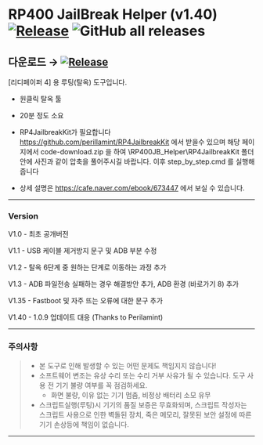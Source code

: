 # RP400 JailBreak Helper (v1.40) [![Release][release-badge]][release-target] ![GitHub all releases](https://img.shields.io/github/downloads/sky-ranch/RP400JB_Helper/total)

## **다운로드** → [![Release][release-target-badge]][release-target]

[리디페이퍼 4] 용 루팅(탈옥) 도구입니다.
 - 원클릭 탈옥 툴
 - 20분 정도 소요
 - RP4JailbreakKit가 필요합니다
      https://github.com/perillamint/RP4JailbreakKit 에서 받을수 있으며
      해당 페이지에서 code-download.zip 을 하여
      \RP400JB_Helper\RP4JailbreakKit 폴더 안에 사진과 같이 압축을 풀어주시길 바랍니다.
 이후 step_by_step.cmd 를 실행해줍니다

- 상세 설명은 https://cafe.naver.com/ebook/673447 에서 보실 수 있습니다.
-----
### Version
V1.0 - 최초 공개버전

V1.1 - USB 케이블 제거방지 문구 및 ADB 부분 수정

V1.2 - 탈옥 6단계 중 원하는 단계로 이동하는 과정 추가

V1.3 - ADB 파일전송 실패하는 경우 해결방안 추가, ADB 환경 (바로가기 8) 추가

V1.35 - Fastboot 및 자주 뜨는 오류에 대한 문구 추가

V1.40 - 1.0.9 업데이트 대응 (Thanks to Perilamint)

-----
### 주의사항
> * 본 도구로 인해 발생할 수 있는 어떤 문제도 책임지지 않습니다!
> * 소프트웨어 변조는 유상 수리 또는 수리 거부 사유가 될 수 있습니다. 도구 사용 전 기기 불량 여부를 꼭 점검하세요.
>   - 화면 불량, 이유 없는 기기 멈춤, 비정상 배터리 소모 유무
> * 스크립트실행(루팅)시 기기의 품질 보증은 무효화되며, 스크립트 작성자는 스크립트 사용으로 인한 벽돌된 장치, 죽은 메모리, 잘못된 보안 설정에 따른 기기 손상등에 책임이 없습니다.


---

[release]:https://github.com/sky-ranch/RP400JB_Helper/releases
[release-badge]:https://img.shields.io/github/release/sky-ranch/RP400JB_Helper
[download-badge]:https://img.shields.io/github/download/sky-ranch/RP400JB_Helper/total
[release-target]:https://github.com/sky-ranch/RP400JB_Helper/releases/tag/v1.35
[release-target-badge]:https://img.shields.io/github/downloads/sky-ranch/RP400JB_Helper/v1.35/total?style=for-the-badge&logo=appveyor

[paper_pro-brochure]:https://paper.ridibooks.com/pro/
[detailed_guide]:https://cafe.naver.com/ebook/673447
